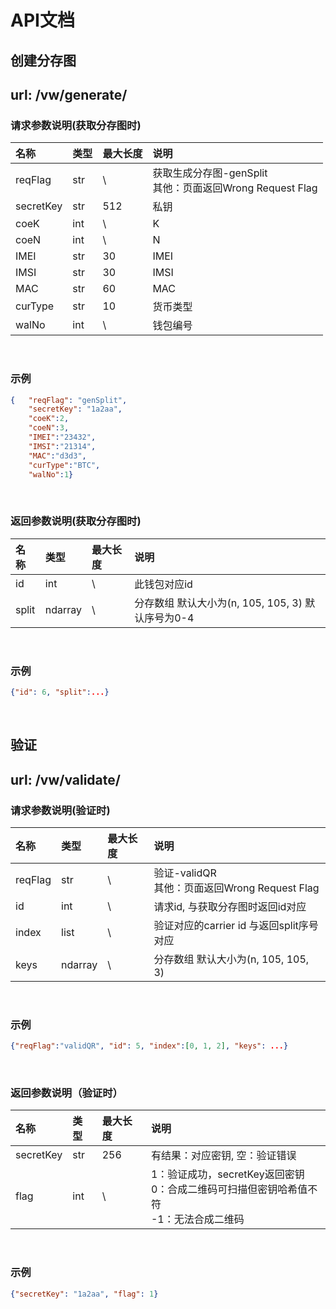 # API文档
## 创建分存图
## **url: /vw/generate/**
### 请求参数说明(获取分存图时)

| 名称 | 类型 | 最大长度 | 说明 |
| :-----| :----- | :----- | :----- |
| reqFlag| str| \ | 获取生成分存图-genSplit<br/>其他：页面返回Wrong Request Flag
| secretKey | str | 512 |私钥
| coeK | int | \ | K
| coeN | int | \ | N
| IMEI | str | 30 | IMEI
| IMSI | str | 30 | IMSI
| MAC | str | 60 | MAC
| curType | str | 10 | 货币类型
| walNo | int | \ |钱包编号
<br />


### 示例
```json
{   "reqFlag": "genSplit",
    "secretKey": "1a2aa",
    "coeK":2,
    "coeN":3,
    "IMEI":"23432",
    "IMSI":"21314",
    "MAC":"d3d3",
    "curType":"BTC",
    "walNo":1}
```

<br />



### 返回参数说明(获取分存图时)
| 名称 | 类型 | 最大长度 | 说明 |
| :-----| :----- | :----- | :----- |
| id| int| \ | 此钱包对应id
| split | ndarray | \ | 分存数组 默认大小为(n, 105, 105, 3) 默认序号为0-4

<br />

### 示例
```json
{"id": 6, "split":...}
```
<br />

## 验证

## **url: /vw/validate/**
### 请求参数说明(验证时)
| 名称 | 类型 | 最大长度 | 说明 |
| :-----| :----- | :----- | :----- |
| reqFlag| str| \ | 验证-validQR<br/>其他：页面返回Wrong Request Flag
| id | int | \ |请求id, 与获取分存图时返回id对应
| index | list | \ | 验证对应的carrier id 与返回split序号对应
| keys | ndarray | \ | 分存数组 默认大小为(n, 105, 105, 3) 
<br />

### 示例
```json
{"reqFlag":"validQR", "id": 5, "index":[0, 1, 2], "keys": ...}
```

<br />

### 返回参数说明（验证时）
| 名称 | 类型 | 最大长度 | 说明 |
| :-----| :----- | :----- | :----- |
| secretKey | str |   256  | 有结果：对应密钥, 空：验证错误
| flag | int |   \  | 1：验证成功，secretKey返回密钥 <br/>0：合成二维码可扫描但密钥哈希值不符 <br/>-1：无法合成二维码
<br />

### 示例
```json
{"secretKey": "1a2aa", "flag": 1}
```
